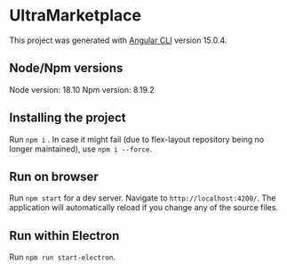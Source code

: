 # UltraMarketplace

This project was generated with [Angular CLI](https://github.com/angular/angular-cli) version 15.0.4.

## Node/Npm versions
Node version: 18.10
Npm version: 8.19.2

## Installing the project
Run `npm i` . In case it might fail (due to flex-layout repository being no longer maintained), use `npm i --force`.


## Run on browser

Run `npm start` for a dev server. Navigate to `http://localhost:4200/`. The application will automatically reload if you change any of the source files.


## Run within Electron

Run `npm run start-electron`.

